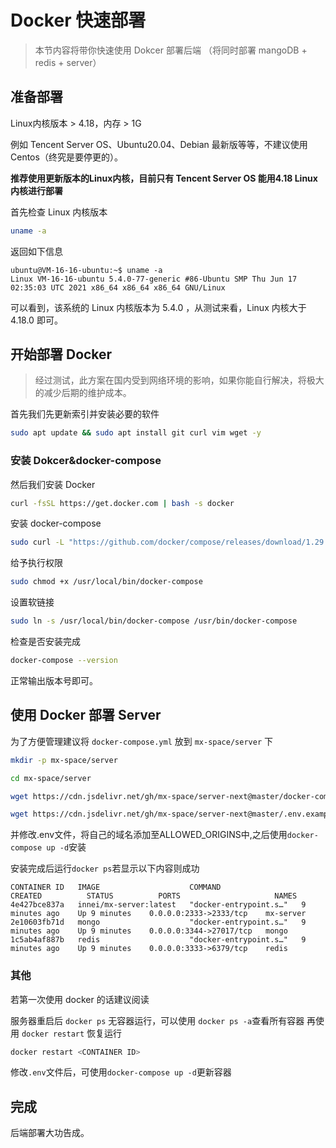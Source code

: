 # Docker 快速部署

> 本节内容将带你快速使用 Dokcer 部署后端 （将同时部署 mangoDB + redis + server）

## 准备部署

Linux内核版本 > 4.18，内存 > 1G

例如 Tencent Server OS、Ubuntu20.04、Debian 最新版等等，不建议使用 Centos（终究是要停更的）。

**推荐使用更新版本的Linux内核，目前只有 Tencent Server OS 能用4.18 Linux 内核进行部署**


首先检查 Linux 内核版本

```bash
uname -a
```

返回如下信息

```shell
ubuntu@VM-16-16-ubuntu:~$ uname -a
Linux VM-16-16-ubuntu 5.4.0-77-generic #86-Ubuntu SMP Thu Jun 17 02:35:03 UTC 2021 x86_64 x86_64 x86_64 GNU/Linux
```

可以看到，该系统的 Linux 内核版本为 5.4.0 ，从测试来看，Linux 内核大于 4.18.0 即可。

## 开始部署 Docker

> 经过测试，此方案在国内受到网络环境的影响，如果你能自行解决，将极大的减少后期的维护成本。

首先我们先更新索引并安装必要的软件

```bash
sudo apt update && sudo apt install git curl vim wget -y
```

### 安装 Dokcer&docker-compose

然后我们安装 Docker

```bash
curl -fsSL https://get.docker.com | bash -s docker
```

安装 docker-compose

```bash
sudo curl -L "https://github.com/docker/compose/releases/download/1.29.1/docker-compose-$(uname -s)-$(uname -m)" -o /usr/local/bin/docker-compose
```

给予执行权限

```bash
sudo chmod +x /usr/local/bin/docker-compose
```

设置软链接

```bash
sudo ln -s /usr/local/bin/docker-compose /usr/bin/docker-compose
```

检查是否安装完成

```bash
docker-compose --version
```

正常输出版本号即可。

## 使用 Docker 部署 Server

为了方便管理建议将 `docker-compose.yml` 放到 `mx-space/server` 下

```bash
mkdir -p mx-space/server

cd mx-space/server

wget https://cdn.jsdelivr.net/gh/mx-space/server-next@master/docker-compose.yml

wget https://cdn.jsdelivr.net/gh/mx-space/server-next@master/.env.example -O .env
```

并修改.env文件，将自己的域名添加至ALLOWED_ORIGINS中,之后使用`docker-compose up -d`安装

安装完成后运行`docker ps`若显示以下内容则成功

```shell
CONTAINER ID   IMAGE                    COMMAND                  CREATED          STATUS          PORTS                     NAMES
4e427bce837a   innei/mx-server:latest   "docker-entrypoint.s…"   9 minutes ago    Up 9 minutes    0.0.0.0:2333->2333/tcp    mx-server
2e10603fb71d   mongo                    "docker-entrypoint.s…"   9 minutes ago    Up 9 minutes    0.0.0.0:3344->27017/tcp   mongo
1c5ab4af887b   redis                    "docker-entrypoint.s…"   9 minutes ago    Up 9 minutes    0.0.0.0:3333->6379/tcp    redis
```

### 其他

若第一次使用 docker 的话建议阅读

服务器重启后 `docker ps` 无容器运行，可以使用 `docker ps -a`查看所有容器 再使用 `docker restart` 恢复运行

```bash
docker restart <CONTAINER ID>
```

修改`.env`文件后，可使用`docker-compose up -d`更新容器

## 完成

后端部署大功告成。
